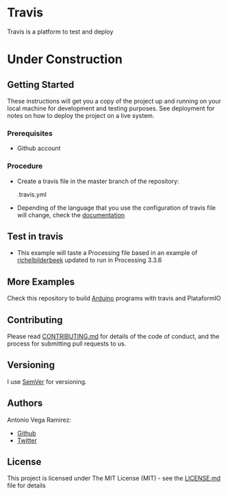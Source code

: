 # Travis

Travis is a platform to test and deploy

# Under Construction

## Getting Started

These instructions will get you a copy of the project up and running on your local machine for development and testing purposes. See deployment for notes on how to deploy the project on a live system.

### Prerequisites

* Github account

### Procedure

* Create a travis file in the master branch of the repository:

  .travis.yml

* Depending of the language that you use the configuration of travis file will change, check the [documentation](https://docs.travis-ci.com/user/languages/)

## Test in travis

* This example will taste a Processing file based in an example of [richelbilderbeek](https://github.com/richelbilderbeek/travis_processing) updated to run in Processing 3.3.6

## More Examples

Check this repository to build [Arduino](https://github.com/totovr/Arduino) programs with travis and PlataformIO

## Contributing

Please read [CONTRIBUTING.md](https://github.com/totovr/Processing/blob/master/CONTRIBUTING.md) for details of the code of conduct, and the process for submitting pull requests to us.

## Versioning

I use [SemVer](http://semver.org/) for versioning.

## Authors

Antonio Vega Ramirez:

* [Github](https://github.com/totovr)
* [Twitter](https://twitter.com/SpainDice)

## License

This project is licensed under The MIT License (MIT) - see the [LICENSE.md](https://github.com/totovr/Travis/blob/master/LICENSE.md) file for details
